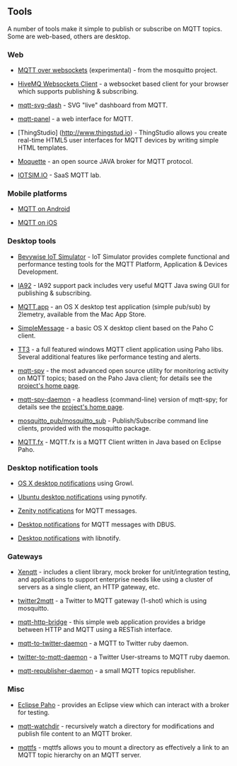 ##  Tools 

A number of tools make it simple to publish or subscribe on MQTT topics. Some are web-based, others are desktop.

### Web

*  [ MQTT over websockets](http://test.mosquitto.org/ws.html) (experimental) - from the mosquitto project.

*  [ HiveMQ Websockets Client](http://www.hivemq.com/demos/websocket-client/) - a websocket based client for your browser which supports publishing & subscribing.

*  [mqtt-svg-dash](https://github.com/jpmens/mqtt-svg-dash) - SVG "live" dashboard from MQTT.

*  [mqtt-panel](https://github.com/fabaff/mqtt-panel) - a web interface for MQTT.

* [ThingStudio] (http://www.thingstud.io) - ThingStudio allows you create real-time HTML5 user interfaces for MQTT devices by writing simple HTML templates.

*  [ Moquette](https://github.com/andsel/moquette ) - an open source JAVA broker for MQTT protocol.

*  [ IOTSIM.IO](http://mqttlab.iotsim.io ) - SaaS MQTT lab.


### Mobile platforms


*  [MQTT on Android](mqtt_on_the_android_platform)

*  [MQTT on iOS](mqtt_on_ios)

### Desktop tools

*  [Bevywise IoT Simulator](https://www.bevywise.com/iot-simulator/) - IoT Simulator provides complete functional and performance testing tools for the MQTT Platform, Application & Devices Development.

*  [IA92](http://www-01.ibm.com/support/docview.wss?rs=171&uid=swg24006006&loc=en_US&cs=utf-8&lang=en) - IA92 support pack includes very useful MQTT Java swing GUI for publishing & subscribing.

*  [ MQTT.app](https://itunes.apple.com/gb/app/mqtt/id560697602?mt=12 ) - an OS X desktop test application (simple pub/sub) by 2lemetry, available from the Mac App Store.

*  [ SimpleMessage](http://www.banym.de/m2m/first-very-basic-mqtt-mac-app ) - a basic OS X desktop client based on the Paho C client.

*  [ TT3](https://github.com/francoisvdm/TT3) - a full featured windows MQTT client application using Paho libs.  Several additional features like performance testing and alerts.

*  [mqtt-spy](http://kamilfb.github.io/mqtt-spy/) - the most advanced open source utility for monitoring activity on MQTT topics; based on the Paho Java client; for details see the [project's home page](http://kamilfb.github.io/mqtt-spy/).

*  [mqtt-spy-daemon](http://kamilfb.github.io/mqtt-spy/) - a headless (command-line) version of mqtt-spy; for details see the [project's home page](http://kamilfb.github.io/mqtt-spy/).

* [mosquitto_pub/mosquitto_sub](http://mosquitto.org) - Publish/Subscribe command line clients, provided with the mosquitto package.

* [MQTT.fx](http://mqttfx.org/) - MQTT.fx is a MQTT Client written in Java based on Eclipse Paho.

### Desktop notification tools


*  [OS X desktop notifications](http://ceit.uq.edu.au/content/mqtt-and-growl) using Growl.

*  [Ubuntu desktop notifications](http://chemicaloliver.net/programming/first-steps-using-python-and-mqtt/) using pynotify.

*  [Zenity notifications](http://fabian-affolter.ch/blog/zenity-notifications-for-mqtt-messages/) for MQTT messages.

*  [Desktop notifications](http://fabian-affolter.ch/blog/desktop-notifications-for-mqtt-messages/) for MQTT messages with DBUS.

*  [Desktop notifications](http://fabian-affolter.ch/blog/mqtt-and-desktop-notifications/) with libnotify.

### Gateways


*  [ Xenqtt](http://xenqtt.sf.net ) - includes a client library, mock broker for unit/integration testing, and applications to support enterprise needs like using a cluster of servers as a single client, an HTTP gateway, etc.

*  [ twitter2mqtt](https://github.com/jpmens/twitter2mqtt) - a Twitter to MQTT gateway (1-shot) which is using mosquitto.

*  [ mqtt-http-bridge](https://github.com/njh/mqtt-http-bridge ) - this simple web application provides a bridge between HTTP and MQTT using a RESTish interface.

*  [ mqtt-to-twitter-daemon](https://github.com/bluewindthings/mqtt-to-twitter-daemon ) - a MQTT to Twitter ruby daemon.

*  [ twitter-to-mqtt-daemon](https://github.com/bluewindthings/twitter-to-mqtt-daemon ) - a Twitter User-streams to MQTT ruby daemon.

*  [ mqtt-republisher-daemon](https://github.com/bluewindthings/mqtt-republisher-daemon ) - a small MQTT topics republisher.

### Misc


*  [ Eclipse Paho](http://eclipse.org/paho ) - provides an Eclipse view which can interact with a broker for testing.

*  [ mqtt-watchdir](https://github.com/jpmens/mqtt-watchdir) - recursively watch a directory for modifications and publish file content to an MQTT broker.

*  [ mqttfs](https://bitbucket.org/oojah/mqttfs) - mqttfs allows you to mount a directory as effectively a link to an MQTT topic hierarchy on an MQTT server.



